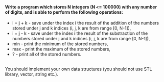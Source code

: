 #### Write a program which stores N integers (N <= 100000) with any number of digits, and is able to perform the following operations:
<ul>
<li>i = j + k - save under the index i the result of the addition of the numbers stored under j and k indices (i, j, k are from range [0, N-1]),</li>
<li>i = j - k - save under the index i the result of the substraction of the numbers stored under j and k indices (i, j, k are from range [0, N-1]),</li>
<li>min - print the minimum of the stored numbers,</li>
<li>max - print the maximum of the stored numbers,</li>
<li>? - print all of the stored numbers.<br></li>
</ul>
<br>You should implement your own data structures (you should not use STL library, vector, string etc.).  
